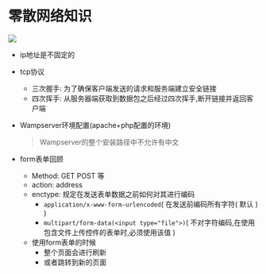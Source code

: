 # 零散网络知识

![](https://github.com/Brannua/Front-end-knowledge-learning/blob/master/%E7%BD%91%E7%BB%9C%E7%9F%A5%E8%AF%86/img/network.png)

- ip地址是不固定的
- tcp协议
    - 三次握手: 为了确保客户端发送的请求和服务端建立安全链接
    - 四次挥手: 从服务器端获取到数据包之后经过四次挥手,断开链接并返回客户端

- Wampserver环境配置(apache+php配置的环境)
    > Wampserver的整个安装路径中不允许有中文

- form表单回顾
    - Method: GET POST 等
    - action: address
    - enctype: 规定在发送表单数据之前如何对其进行编码
        - `application/x-www-form-urlencoded`( 在发送前编码所有字符( 默认 ) )
        - `multipart/form-data(<input type="file">)`( 不对字符编码,在使用包含文件上传控件的表单时,必须使用该值 )
    - 使用form表单的时候
        - 整个页面会进行刷新
        - 或者跳转到新的页面